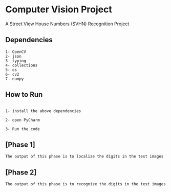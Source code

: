 # Computer Vision Project

A Street View House Numbers (SVHN) Recognition Project

## Dependencies
```
1- OpenCV
2- json
3- typing
4- collections
5- os
6- cv2
7- numpy
```

## How to Run
 ```
 
1- install the above dependencies

2- open PyCharm

3- Run the code
```

## [Phase 1]
```
The output of this phase is to localize the digits in the test images
```

## [Phase 2]
```
The output of this phase is to recognize the digits in the test images
```
